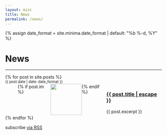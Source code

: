 ```yaml
---
layout: misc
title: News
permalink: /news/
---
```

{% assign date_format = site.minima.date_format | default: "%b %-d, %Y" %}

<div class="home">

  <h1 class="page-heading text-center">News</h1>
  <hr />

  <!-- <ul class="post-list"> -->
  <dl class="row post-list">
    {% for post in site.posts %}
        <dt class="col-md-2 post-meta text-md-right text-muted"><small>{{ post.date | date: date_format }}</small></dt>
        <dd class="col-md-10" style="display:flex; justify-content:flex-start;">
          {% if post.im %}<div><img class="img-responsive mr-3" src="{{ post.im }}" alt="" height="100px"></div>{% endif %}
          <div>
            <h3>
              <a class="post-link" href="{{ post.url | relative_url }}">{{ post.title | escape }}</a>
            </h3>
            <div class="text-muted">
              {{ post.excerpt }}
            </div>
        </div>
        </dd>
    {% endfor %}
  </dl>

  <p class="rss-subscribe">subscribe <a href="{{ "/feed.xml" | relative_url }}">via RSS</a></p>

</div>
